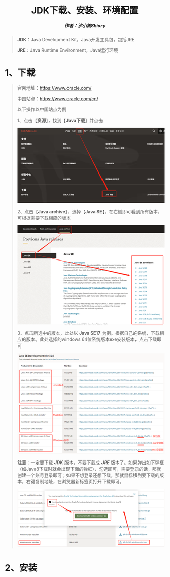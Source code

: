 <center><h1>JDK下载、安装、环境配置</h1></center>

<center><h5>作者：汐小旅Shiory</h5></center>



> **JDK**：Java Development Kit，Java开发工具包，包括JRE
>
> **JRE**：Java Runtime Environment，Java运行环境



# 1、下载

> 官网地址：https://www.oracle.com/
>
> 中国站点：https://www.oracle.com/cn/
>
> 以下操作以中国站点为例
>
> 
>
> 1、点击【**资源**】，找到【**Java下载**】并点击
>
> ![](img/微信截图_20230517005855.png)
>
> 
>
> 2、点击【**Java archive**】，选择【**Java SE**】，在右侧即可看到所有版本，可根据需要下载相应的版本
>
> ![](img/微信截图_20230517010751.png)
>
> 
>
> 3、点击所选中的版本，此处以 **Java SE17** 为例。根据自己的系统，下载相应的版本。此处选择的windows 64位系统版本exe安装版本，点击下载即可
>
> ![](img/微信截图_20230517011813.png)
>
> 
>
> **注意**：一定要下载 ***JDK*** 版本，不要下载成 ***JRE*** 版本了。如果弹出如下弹框（如Java8下载时就会出现下面的弹框），勾选即可，需要登录的话，那就创建一个账号登录即可；如果不想登录还想下载，那就鼠标移到要下载的版本，右键复制地址，在浏览器新标签页打开下载即可。
>
> ![](img/微信截图_20230517012750.png)



# 2、安装

